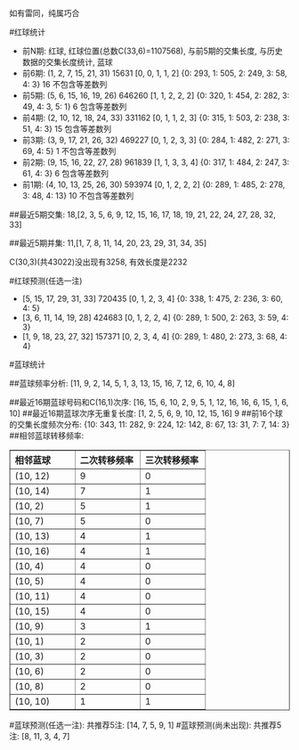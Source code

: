 <!-- 
.. title: 双色球2010135期(2010-11-18)数据分析报告
.. slug: slott-2010135-2010-11-18-report
.. date: 2010-11-19 08:00:00 UTC+08:00
.. tags: Lottery
.. link: 
.. description: 
.. type: text
-->

如有雷同，纯属巧合

<!-- TEASER_END-->

#红球统计

- 前N期: 红球, 红球位置(总数C(33,6)=1107568), 与前5期的交集长度, 与历史数据的交集长度统计, 蓝球
- 前6期: (1, 2, 7, 15, 21, 31) 15631 [0, 0, 1, 1, 2] {0: 293, 1: 505, 2: 249, 3: 58, 4: 3} 16 不包含等差数列
- 前5期: (5, 6, 15, 16, 19, 26) 646260 [1, 1, 2, 2, 2] {0: 320, 1: 454, 2: 282, 3: 49, 4: 3, 5: 1} 6 包含等差数列
- 前4期: (2, 10, 12, 18, 24, 33) 331162 [0, 1, 1, 2, 3] {0: 315, 1: 503, 2: 238, 3: 51, 4: 3} 15 包含等差数列
- 前3期: (3, 9, 17, 21, 26, 32) 469227 [0, 1, 2, 3, 3] {0: 284, 1: 482, 2: 271, 3: 69, 4: 5} 1 不包含等差数列
- 前2期: (9, 15, 16, 22, 27, 28) 961839 [1, 1, 3, 3, 4] {0: 317, 1: 484, 2: 247, 3: 61, 4: 3} 6 包含等差数列
- 前1期: (4, 10, 13, 25, 26, 30) 593974 [0, 1, 2, 2, 2] {0: 289, 1: 485, 2: 278, 3: 48, 4: 13} 10 不包含等差数列

##最近5期交集:
18,[2, 3, 5, 6, 9, 12, 15, 16, 17, 18, 19, 21, 22, 24, 27, 28, 32, 33]

##最近5期并集:
11,[1, 7, 8, 11, 14, 20, 23, 29, 31, 34, 35]

C(30,3)(共43022)没出现有3258, 
有效长度是2232

#红球预测(任选一注)

- [5, 15, 17, 29, 31, 33] 720435 [0, 1, 2, 3, 4] {0: 338, 1: 475, 2: 236, 3: 60, 4: 5}
- [3, 6, 11, 14, 19, 28] 424683 [0, 1, 2, 2, 4] {0: 289, 1: 500, 2: 263, 3: 59, 4: 3}
- [1, 9, 18, 23, 27, 32] 157371 [0, 2, 3, 4, 4] {0: 289, 1: 480, 2: 273, 3: 68, 4: 4}

#蓝球统计

##蓝球频率分析:
[11, 9, 2, 14, 5, 1, 3, 13, 15, 16, 7, 12, 6, 10, 4, 8]

##最近16期蓝球号码和C(16,1)次序:
[16, 15, 6, 10, 2, 9, 5, 1, 12, 16, 16, 6, 15, 1, 6, 10]
##最近16期蓝球次序无重复长度:
[1, 2, 5, 6, 9, 10, 12, 15, 16] 9
##前16个球的交集长度频次分布:
{10: 343, 11: 282, 9: 224, 12: 142, 8: 67, 13: 31, 7: 7, 14: 3}
##相邻蓝球转移频率:
<table border="1" class="table table-striped dataframe">
  <thead>
    <tr style="text-align: left;">
      <th style="min-width: 100px;">相邻蓝球</th>
      <th style="min-width: 100px;">二次转移频率</th>
      <th style="min-width: 100px;">三次转移频率</th>
    </tr>
  </thead>
  <tbody>
    <tr>
      <td> (10, 12)</td>
      <td> 9</td>
      <td> 0</td>
    </tr>
    <tr>
      <td> (10, 14)</td>
      <td> 7</td>
      <td> 1</td>
    </tr>
    <tr>
      <td>  (10, 2)</td>
      <td> 5</td>
      <td> 1</td>
    </tr>
    <tr>
      <td>  (10, 7)</td>
      <td> 5</td>
      <td> 0</td>
    </tr>
    <tr>
      <td> (10, 13)</td>
      <td> 4</td>
      <td> 1</td>
    </tr>
    <tr>
      <td> (10, 16)</td>
      <td> 4</td>
      <td> 1</td>
    </tr>
    <tr>
      <td>  (10, 4)</td>
      <td> 4</td>
      <td> 0</td>
    </tr>
    <tr>
      <td>  (10, 5)</td>
      <td> 4</td>
      <td> 0</td>
    </tr>
    <tr>
      <td> (10, 11)</td>
      <td> 4</td>
      <td> 0</td>
    </tr>
    <tr>
      <td> (10, 15)</td>
      <td> 4</td>
      <td> 0</td>
    </tr>
    <tr>
      <td>  (10, 9)</td>
      <td> 3</td>
      <td> 1</td>
    </tr>
    <tr>
      <td>  (10, 1)</td>
      <td> 2</td>
      <td> 0</td>
    </tr>
    <tr>
      <td>  (10, 3)</td>
      <td> 2</td>
      <td> 0</td>
    </tr>
    <tr>
      <td>  (10, 6)</td>
      <td> 2</td>
      <td> 0</td>
    </tr>
    <tr>
      <td>  (10, 8)</td>
      <td> 2</td>
      <td> 0</td>
    </tr>
    <tr>
      <td> (10, 10)</td>
      <td> 1</td>
      <td> 1</td>
    </tr>
  </tbody>
</table>
#蓝球预测(任选一注):
共推荐5注: [14, 7, 5, 9, 1]
#蓝球预测(尚未出现):
共推荐5注: [8, 11, 3, 4, 7]

